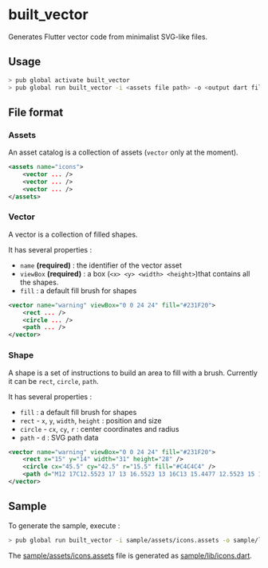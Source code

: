 # built_vector

Generates Flutter vector code from minimalist SVG-like files.

## Usage

```sh
> pub global activate built_vector
> pub global run built_vector -i <assets file path> -o <output dart file>
```

## File format

### Assets

An asset catalog is a collection of assets (`vector` only at the moment).

```xml
<assets name="icons">
    <vector ... />
    <vector ... />
    <vector ... />
</assets>
```

### Vector

A vector is a collection of filled shapes.

It has several properties :

* `name` **(required)** : the identifier of the vector asset
* `viewBox` **(required)** : a box (`<x> <y> <width> <height>`)that contains all the shapes.
* `fill` : a default fill brush for shapes

```xml
<vector name="warning" viewBox="0 0 24 24" fill="#231F20">
    <rect ... />
    <circle ... />
    <path ... />
</vector>
```

### Shape

A shape is a set of instructions to build an area to fill with a brush. Currently it can be `rect`, `circle`, `path`. 

It has several properties :

* `fill` : a default fill brush for shapes
* `rect` - `x`, `y`, `width`, `height` : position and size
* `circle` - `cx`, `cy`, `r` : center coordinates and radius
* `path` - `d` : SVG path data 


```xml
<vector name="warning" viewBox="0 0 24 24" fill="#231F20">
    <rect x="15" y="14" width="31" height="28" />
    <circle cx="45.5" cy="42.5" r="15.5" fill="#C4C4C4" />
    <path d="M12 17C12.5523 17 13 16.5523 13 16C13 15.4477 12.5523 15 12 15C11.4477 15 11 15.4477 11 16C11 16.5523 11.4477 17 12 17Z" />
</vector>
```

## Sample

To generate the sample, execute :

```sh
> pub global run built_vector -i sample/assets/icons.assets -o sample/lib/icons.dart
```

 The [sample/assets/icons.assets](sample/assets/icons.assets) file is generated as [sample/lib/icons.dart](sample/lib/icons.dart).
